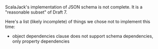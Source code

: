 ScalaJack's implementation of JSON schema is not complete.  It is a "reasonable subset" of Draft 7.

Here's a list (likely incomplete) of things we chose not to implement this time:

* object dependencies clause does not support schema dependencies, only property dependencies